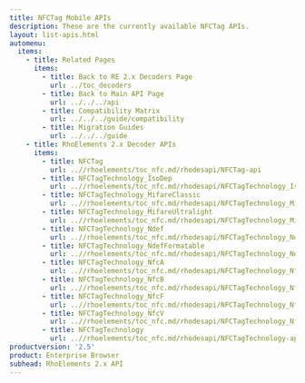 ```yaml
---
title: NFCTag Mobile APIs
description: These are the currently available NFCTag APIs.
layout: list-apis.html
automenu:
  items:
    - title: Related Pages
      items:
        - title: Back to RE 2.x Decoders Page
          url: ../toc_decoders
        - title: Back to Main API Page
          url: ../../../api
        - title: Compatibility Matrix
          url: ../../../guide/compatibility
        - title: Migration Guides
          url: ../../../guide
    - title: RhoElements 2.x Decoder APIs
      items:
        - title: NFCTag
          url: ..//rhoelements/toc_nfc.md/rhodesapi/NFCTag-api
        - title: NFCTagTechnology_IsoDep
          url: ..//rhoelements/toc_nfc.md/rhodesapi/NFCTagTechnology_IsoDep-api
        - title: NFCTagTechnology_MifareClassic
          url: ..//rhoelements/toc_nfc.md/rhodesapi/NFCTagTechnology_MifareClassic-api
        - title: NFCTagTechnology_MifareUltralight
          url: ..//rhoelements/toc_nfc.md/rhodesapi/NFCTagTechnology_MifareUltralight-api
        - title: NFCTagTechnology_Ndef
          url: ..//rhoelements/toc_nfc.md/rhodesapi/NFCTagTechnology_Ndef-api
        - title: NFCTagTechnology_NdefFormatable
          url: ..//rhoelements/toc_nfc.md/rhodesapi/NFCTagTechnology_NdefFormatable-api
        - title: NFCTagTechnology_NfcA
          url: ..//rhoelements/toc_nfc.md/rhodesapi/NFCTagTechnology_NfcA-api
        - title: NFCTagTechnology_NfcB
          url: ..//rhoelements/toc_nfc.md/rhodesapi/NFCTagTechnology_NfcB-api
        - title: NFCTagTechnology_NfcF
          url: ..//rhoelements/toc_nfc.md/rhodesapi/NFCTagTechnology_NfcF-api
        - title: NFCTagTechnology_NfcV
          url: ..//rhoelements/toc_nfc.md/rhodesapi/NFCTagTechnology_NfcV-api
        - title: NFCTagTechnology
          url: ..//rhoelements/toc_nfc.md/rhodesapi/NFCTagTechnology-api
productversion: '2.5'
product: Enterprise Browser
subhead: RhoElements 2.x API
---
```




